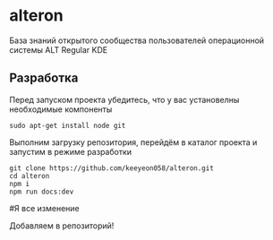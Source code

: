# alteron

База знаний открытого сообщества пользователей операционной системы ALT Regular KDE

## Разработка

Перед запуском проекта убедитесь, что у вас установелны необходимые компоненты

```
sudo apt-get install node git
```

Выполним загрузку репозитория, перейдём в каталог проекта и запустим в режиме разработки

```
git clone https://github.com/keeyeon058/alteron.git
cd alteron
npm i
npm run docs:dev
```

#Я все изменение

Добавляем в репозиторий!
